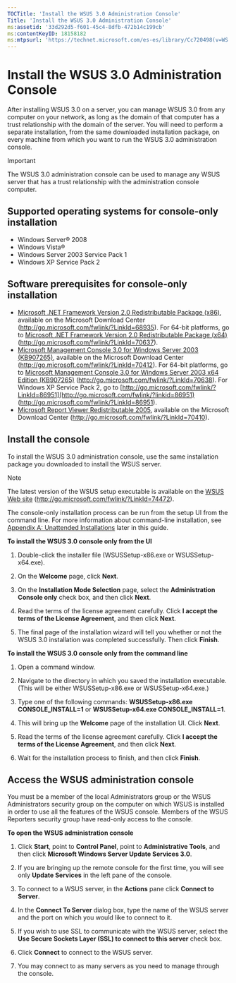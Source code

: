 ```yaml
---
TOCTitle: 'Install the WSUS 3.0 Administration Console'
Title: 'Install the WSUS 3.0 Administration Console'
ms:assetid: '33d292d5-f601-45c4-8dfb-472b14c199cb'
ms:contentKeyID: 18158182
ms:mtpsurl: 'https://technet.microsoft.com/es-es/library/Cc720498(v=WS.10)'
---
```


Install the WSUS 3.0 Administration Console
===========================================

After installing WSUS 3.0 on a server, you can manage WSUS 3.0 from any computer on your network, as long as the domain of that computer has a trust relationship with the domain of the server. You will need to perform a separate installation, from the same downloaded installation package, on every machine from which you want to run the WSUS 3.0 administration console.

> [!IMPORTANT]
> The WSUS 3.0 administration console can be used to manage any WSUS server that has a trust relationship with the administration console computer. 

Supported operating systems for console-only installation
---------------------------------------------------------

-   Windows Server® 2008
-   Windows Vista®
-   Windows Server 2003 Service Pack 1
-   Windows XP Service Pack 2

Software prerequisites for console-only installation
----------------------------------------------------

-   [Microsoft .NET Framework Version 2.0 Redistributable Package (x86)](http://go.microsoft.com/fwlink/?linkid=68935), available on the Microsoft Download Center (http://go.microsoft.com/fwlink/?LinkId=68935). For 64-bit platforms, go to [Microsoft .NET Framework Version 2.0 Redistributable Package (x64)](http://go.microsoft.com/fwlink/?linkid=70637) (http://go.microsoft.com/fwlink/?LinkId=70637).
-   [Microsoft Management Console 3.0 for Windows Server 2003 (KB907265)](http://go.microsoft.com/fwlink/?linkid=70412), available on the Microsoft Download Center (http://go.microsoft.com/fwlink/?LinkId=70412). For 64-bit platforms, go to [Microsoft Management Console 3.0 for Windows Server 2003 x64 Edition (KB907265)](http://go.microsoft.com/fwlink/?linkid=70638) (http://go.microsoft.com/fwlink/?LinkId=70638). For Windows XP Service Pack 2, go to [http://go.microsoft.com/fwlink/?LinkId=86951](http://go.microsoft.com/fwlink/?linkid=86951) (http://go.microsoft.com/fwlink/?LinkId=86951).
-   [Microsoft Report Viewer Redistributable 2005](http://go.microsoft.com/fwlink/?linkid=70410), available on the Microsoft Download Center (http://go.microsoft.com/fwlink/?LinkId=70410).

Install the console
-------------------

To install the WSUS 3.0 administration console, use the same installation package you downloaded to install the WSUS server.

> [!NOTE]
> The latest version of the WSUS setup executable is available on the [WSUS Web site](http://go.microsoft.com/fwlink/?linkid=74472) (http://go.microsoft.com/fwlink/?LinkId=74472). 

The console-only installation process can be run from the setup UI from the command line. For more information about command-line installation, see [Appendix A: Unattended Installations](https://technet.microsoft.com/89f11fc7-95b2-4ec4-b313-832b00fa315e) later in this guide.

**To install the WSUS 3.0 console only from the UI**
1.  Double-click the installer file (WSUSSetup-x86.exe or WSUSSetup-x64.exe).

2.  On the **Welcome** page, click **Next**.

3.  On the **Installation Mode Selection** page, select the **Administration Console only** check box, and then click **Next**.

4.  Read the terms of the license agreement carefully. Click **I accept the terms of the License Agreement**, and then click **Next**.

5.  The final page of the installation wizard will tell you whether or not the WSUS 3.0 installation was completed successfully. Then click **Finish**.

**To install the WSUS 3.0 console only from the command line**
1.  Open a command window.

2.  Navigate to the directory in which you saved the installation executable. (This will be either WSUSSetup-x86.exe or WSUSSetup-x64.exe.)

3.  Type one of the following commands: **WSUSSetup-x86.exe CONSOLE\_INSTALL=1** or **WSUSSetup-x64.exe CONSOLE\_INSTALL=1**.

4.  This will bring up the **Welcome** page of the installation UI. Click **Next**.

5.  Read the terms of the license agreement carefully. Click **I accept the terms of the License Agreement**, and then click **Next**.

6.  Wait for the installation process to finish, and then click **Finish**.

Access the WSUS administration console
--------------------------------------

You must be a member of the local Administrators group or the WSUS Administrators security group on the computer on which WSUS is installed in order to use all the features of the WSUS console. Members of the WSUS Reporters security group have read-only access to the console.

**To open the WSUS administration console**
1.  Click **Start**, point to **Control Panel**, point to **Administrative Tools**, and then click **Microsoft Windows Server Update Services 3.0**.

2.  If you are bringing up the remote console for the first time, you will see only **Update Services** in the left pane of the console.

3.  To connect to a WSUS server, in the **Actions** pane click **Connect to Server**.

4.  In the **Connect To Server** dialog box, type the name of the WSUS server and the port on which you would like to connect to it.

5.  If you wish to use SSL to communicate with the WSUS server, select the **Use Secure Sockets Layer (SSL) to connect to this server** check box.

6.  Click **Connect** to connect to the WSUS server.

7.  You may connect to as many servers as you need to manage through the console.
